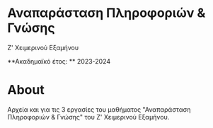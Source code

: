 # Αναπαράσταση Πληροφοριών & Γνώσης

Ζ' Χειμερινού Εξαμήνου

**Ακαδημαϊκό έτος: ** 2023-2024

# About

Αρχεία και για τις 3 εργασίες του μαθήματος "Αναπαράσταση Πληροφοριών & Γνώσης" του Ζ' Χειμερινού Εξαμήνου.
